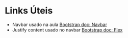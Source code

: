 # Links Úteis

- Navbar usado na aula [Bootstrap doc: Navbar](https://getbootstrap.com/docs/5.3/components/navbar/)
- Justify content usado no navbar [Bootstrap doc: Flex](https://getbootstrap.com/docs/5.3/utilities/flex/)